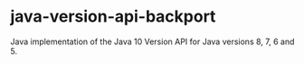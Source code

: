 # java-version-api-backport
Java implementation of the Java 10 Version API for Java versions 8, 7, 6 and 5.
